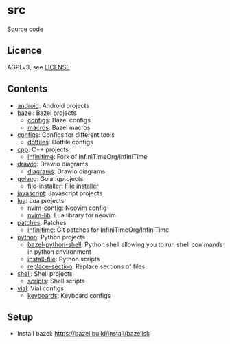 # src

Source code

## Licence

AGPLv3, see [LICENSE](./LICENSE.txt)

## Contents

<!-- README_CONTENTS START -->
- [android](android): Android projects
- [bazel](bazel): Bazel projects
  - [configs](bazel/configs): Bazel configs
  - [macros](bazel/macros): Bazel macros
- [configs](configs): Configs for different tools
  - [dotfiles](configs/dotfiles): Dotfile configs
- [cpp](cpp): C++ projects
  - [infinitime](cpp/infinitime): Fork of InfiniTimeOrg/InfiniTime
- [drawio](drawio): Drawio diagrams
  - [diagrams](drawio/diagrams): Drawio diagrams
- [golang](golang): Golangprojects
  - [file-installer](golang/file-installer): File installer
- [javascript](javascript): Javascript projects
- [lua](lua): Lua projects
  - [nvim-config](lua/nvim-config): Neovim config
  - [nvim-lib](lua/nvim-lib): Lua library for neovim
- [patches](patches): Patches
  - [infinitime](patches/infinitime): Git patches for InfiniTimeOrg/InfiniTime
- [python](python): Python projects
  - [bazel-python-shell](python/bazel-python-shell): Python shell allowing you to run shell commands in python environment
  - [install-file](python/install-file): Python scripts
  - [replace-section](python/replace-section): Replace sections of files
- [shell](shell): Shell projects
  - [scripts](shell/scripts): Shell scripts
- [vial](vial): Vial configs
  - [keyboards](vial/keyboards): Keyboard configs
<!-- README_CONTENTS END -->

## Setup

- Install bazel: https://bazel.build/install/bazelisk
